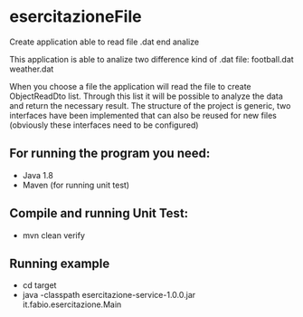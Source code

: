 # esercitazioneFile
Create application able to read file .dat end analize

This application is able to analize two difference kind of .dat file:
football.dat
weather.dat

When you choose a file the application will read the file to create 
ObjectReadDto list.
Through this list it will be possible to analyze the data and return the necessary result.
The structure of the project is generic, two interfaces have been implemented that can also be reused for new files (obviously these interfaces need to be configured)


## For running the program you need:
- Java 1.8
- Maven (for running unit test)

## Compile and running Unit Test:
- mvn clean verify

## Running example
- cd target 
- java -classpath esercitazione-service-1.0.0.jar it.fabio.esercitazione.Main
